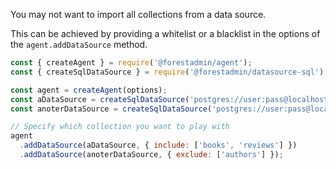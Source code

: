 You may not want to import all collections from a data source.

This can be achieved by providing a whitelist or a blacklist in the options of the `agent.addDataSource` method.

```javascript
const { createAgent } = require('@forestadmin/agent');
const { createSqlDataSource } = require('@forestadmin/datasource-sql');

const agent = createAgent(options);
const aDataSource = createSqlDataSource('postgres://user:pass@localhost:5432/mySchema');
const anoterDataSource = createSqlDataSource('postgres://user:pass@localhost:5432/mySchema');

// Specify which collection you want to play with
agent
  .addDataSource(aDataSource, { include: ['books', 'reviews'] })
  .addDataSource(anoterDataSource, { exclude: ['authors'] });
```
